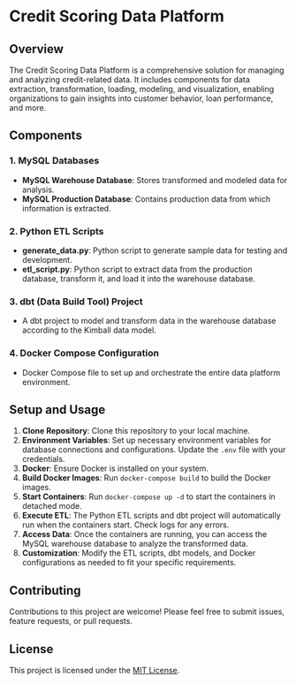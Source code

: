 # Credit Scoring Data Platform

## Overview

The Credit Scoring Data Platform is a comprehensive solution for managing and analyzing credit-related data. It includes components for data extraction, transformation, loading, modeling, and visualization, enabling organizations to gain insights into customer behavior, loan performance, and more.

## Components

### 1. MySQL Databases
- **MySQL Warehouse Database**: Stores transformed and modeled data for analysis.
- **MySQL Production Database**: Contains production data from which information is extracted.

### 2. Python ETL Scripts
- **generate_data.py**: Python script to generate sample data for testing and development.
- **etl_script.py**: Python script to extract data from the production database, transform it, and load it into the warehouse database.

### 3. dbt (Data Build Tool) Project
- A dbt project to model and transform data in the warehouse database according to the Kimball data model.

### 4. Docker Compose Configuration
- Docker Compose file to set up and orchestrate the entire data platform environment.

## Setup and Usage

1. **Clone Repository**: Clone this repository to your local machine.
2. **Environment Variables**: Set up necessary environment variables for database connections and configurations. Update the `.env` file with your credentials.
3. **Docker**: Ensure Docker is installed on your system.
4. **Build Docker Images**: Run `docker-compose build` to build the Docker images.
5. **Start Containers**: Run `docker-compose up -d` to start the containers in detached mode.
6. **Execute ETL**: The Python ETL scripts and dbt project will automatically run when the containers start. Check logs for any errors.
7. **Access Data**: Once the containers are running, you can access the MySQL warehouse database to analyze the transformed data.
8. **Customization**: Modify the ETL scripts, dbt models, and Docker configurations as needed to fit your specific requirements.

## Contributing

Contributions to this project are welcome! Please feel free to submit issues, feature requests, or pull requests.

## License

This project is licensed under the [MIT License](LICENSE).

